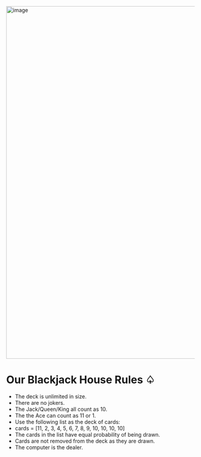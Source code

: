 <img width="942" alt="image" src="https://github.com/SaadNoor01/Projects/assets/174381924/53310a79-6b0f-4f06-8bb4-a6f0a6521f2b">

# Our Blackjack House Rules ♤ #

* The deck is unlimited in size. 
* There are no jokers. 
* The Jack/Queen/King all count as 10.
* The the Ace can count as 11 or 1.
* Use the following list as the deck of cards:
* cards = [11, 2, 3, 4, 5, 6, 7, 8, 9, 10, 10, 10, 10]
* The cards in the list have equal probability of being drawn.
* Cards are not removed from the deck as they are drawn.
* The computer is the dealer.
